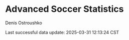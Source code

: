 # Advanced Soccer Statistics
Denis Ostroushko

<!-- gfm -->

Last successful data update: 2025-03-31 12:13:24 CST
